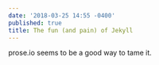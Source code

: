 ```yaml
---
date: '2018-03-25 14:55 -0400'
published: true
title: The fun (and pain) of Jekyll
---
```

prose.io seems to be a good way to tame it.
